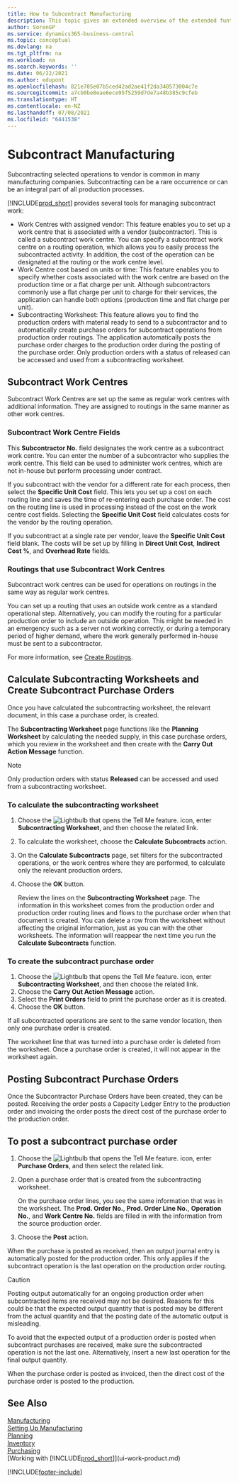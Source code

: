 ```yaml
---
title: How to Subcontract Manufacturing
description: This topic gives an extended overview of the extended funtionality of subcontracting in Business Central including work centre fields and routing.
author: SorenGP
ms.service: dynamics365-business-central
ms.topic: conceptual
ms.devlang: na
ms.tgt_pltfrm: na
ms.workload: na
ms.search.keywords: ''
ms.date: 06/22/2021
ms.author: edupont
ms.openlocfilehash: 821e705e07b5ced42ad2ae41f2da340573004c7e
ms.sourcegitcommit: a7cb0be8eae6ece95f5259d7de7a48b385c9cfeb
ms.translationtype: HT
ms.contentlocale: en-NZ
ms.lasthandoff: 07/08/2021
ms.locfileid: "6441538"
---
```

# <a name="subcontract-manufacturing"></a>Subcontract Manufacturing
Subcontracting selected operations to vendor is common in many manufacturing companies. Subcontracting can be a rare occurrence or can be an integral part of all production processes.

[!INCLUDE[prod_short](includes/prod_short.md)] provides several tools for managing subcontract work:  

- Work Centres with assigned vendor: This feature enables you to set up a work centre that is associated with a vendor (subcontractor). This is called a subcontract work centre. You can specify a subcontract work centre on a routing operation, which allows you to easily process the subcontracted activity. In addition, the cost of the operation can be designated at the routing or the work centre level.  
- Work Centre cost based on units or time: This feature enables you to specify whether costs associated with the work centre are based on the production time or a flat charge per unit. Although subcontractors commonly use a flat charge per unit to charge for their services, the application can handle both options (production time and flat charge per unit).  
- Subcontracting Worksheet: This feature allows you to find the production orders with material ready to send to a subcontractor and to automatically create purchase orders for subcontract operations from production order routings. The application automatically posts the purchase order charges to the production order during the posting of the purchase order. Only production orders with a status of released can be accessed and used from a subcontracting worksheet.  

## <a name="subcontract-work-centers"></a>Subcontract Work Centres  
Subcontract Work Centres are set up the same as regular work centres with additional information. They are assigned to routings in the same manner as other work centres.  

### <a name="subcontract-work-center-fields"></a>Subcontract Work Centre Fields  
This **Subcontractor No.** field designates the work centre as a subcontract work centre. You can enter the number of a subcontractor who supplies the work centre. This field can be used to administer work centres, which are not in-house but perform processing under contract.  

If you subcontract with the vendor for a different rate for each process, then select the **Specific Unit Cost** field. This lets you set up a cost on each routing line and saves the time of re-entering each purchase order. The cost on the routing line is used in processing instead of the cost on the work centre cost fields. Selecting the **Specific Unit Cost** field calculates costs for the vendor by the routing operation.  

If you subcontract at a single rate per vendor, leave the **Specific Unit Cost** field blank. The costs will be set up by filling in **Direct Unit Cost**, **Indirect Cost %**, and **Overhead Rate** fields.  

### <a name="routings-that-use-subcontract-work-centers"></a>Routings that use Subcontract Work Centres  
Subcontract work centres can be used for operations on routings in the same way as regular work centres.  

You can set up a routing that uses an outside work centre as a standard operational step. Alternatively, you can modify the routing for a particular production order to include an outside operation. This might be needed in an emergency such as a server not working correctly, or during a temporary period of higher demand, where the work generally performed in-house must be sent to a subcontractor.  

For more information, see [Create Routings](production-how-to-create-routings.md).  

## <a name="calculate-subcontracting-worksheets-and-create-subcontract-purchase-orders"></a>Calculate Subcontracting Worksheets and Create Subcontract Purchase Orders  
Once you have calculated the subcontracting worksheet, the relevant document, in this case a purchase order, is created.  

The **Subcontracting Worksheet** page functions like the **Planning Worksheet** by calculating the needed supply, in this case purchase orders, which you review in the worksheet and then create with the **Carry Out Action Message** function.  

> [!NOTE]  
>  Only production orders with status **Released** can be accessed and used from a subcontracting worksheet.  

### <a name="to-calculate-the-subcontracting-worksheet"></a>To calculate the subcontracting worksheet  
1.  Choose the ![Lightbulb that opens the Tell Me feature.](media/ui-search/search_small.png "Tell me what you want to do") icon, enter **Subcontracting Worksheet**, and then choose the related link.  
2.  To calculate the worksheet, choose the **Calculate Subcontracts** action.  
3.  On the **Calculate Subcontracts** page, set filters for the subcontracted operations, or the work centres where they are performed, to calculate only the relevant production orders.  
4.  Choose the **OK** button.  

    Review the lines on the **Subcontracting Worksheet** page. The information in this worksheet comes from the production order and production order routing lines and flows to the purchase order when that document is created. You can delete a row from the worksheet without affecting the original information, just as you can with the other worksheets. The information will reappear the next time you run the **Calculate Subcontracts** function.  

### <a name="to-create-the-subcontract-purchase-order"></a>To create the subcontract purchase order  
1.  Choose the ![Lightbulb that opens the Tell Me feature.](media/ui-search/search_small.png "Tell me what you want to do") icon, enter **Subcontracting Worksheet**, and then choose the related link.  
2.  Choose the **Carry Out Action Message** action.  
3.  Select the **Print Orders** field to print the purchase order as it is created.  
4.  Choose the **OK** button.  

If all subcontracted operations are sent to the same vendor location, then only one purchase order is created.  

The worksheet line that was turned into a purchase order is deleted from the worksheet. Once a purchase order is created, it will not appear in the worksheet again.  

## <a name="posting-subcontract-purchase-orders"></a>Posting Subcontract Purchase Orders  
Once the Subcontractor Purchase Orders have been created, they can be posted. Receiving the order posts a Capacity Ledger Entry to the production order and invoicing the order posts the direct cost of the purchase order to the production order.  

## <a name="to-post-a-subcontract-purchase-order"></a>To post a subcontract purchase order  
1.  Choose the ![Lightbulb that opens the Tell Me feature.](media/ui-search/search_small.png "Tell me what you want to do") icon, enter **Purchase Orders**, and then select the related link.  
2.  Open a purchase order that is created from the subcontracting worksheet.  

    On the purchase order lines, you see the same information that was in the worksheet. The **Prod. Order No.**, **Prod. Order Line No.**, **Operation No.**, and **Work Centre No.** fields are filled in with the information from the source production order.  

3.  Choose the **Post** action.  

When the purchase is posted as received, then an output journal entry is automatically posted for the production order. This only applies if the subcontract operation is the last operation on the production order routing.  

> [!CAUTION]  
>  Posting output automatically for an ongoing production order when subcontracted items are received may not be desired. Reasons for this could be that the expected output quantity that is posted may be different from the actual quantity and that the posting date of the automatic output is misleading.  
>   
>  To avoid that the expected output of a production order is posted when subcontract purchases are received, make sure the subcontracted operation is not the last one. Alternatively, insert a new last operation for the final output quantity.  

When the purchase order is posted as invoiced, then the direct cost of the purchase order is posted to the production.  

## <a name="see-also"></a>See Also  
[Manufacturing](production-manage-manufacturing.md)    
[Setting Up Manufacturing](production-configure-production-processes.md)  
[Planning](production-planning.md)      
[Inventory](inventory-manage-inventory.md)  
[Purchasing](purchasing-manage-purchasing.md)  
[Working with [!INCLUDE[prod_short](includes/prod_short.md)]](ui-work-product.md)


[!INCLUDE[footer-include](includes/footer-banner.md)]